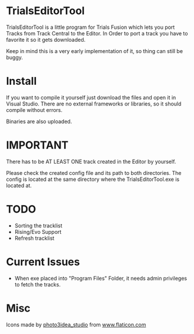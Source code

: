 # TrialsEditorTool

TrialsEditorTool is a little program for Trials Fusion which lets you port Tracks from Track Central to the Editor.
In Order to port a track you have to favorite it so it gets downloaded.

Keep in mind this is a very early implementation of it, so thing can still be buggy.

# Install

If you want to compile it yourself just download the files and open it in Visual Studio. There are no external frameworks or libraries, so it should compile without errors.

Binaries are also uploaded.

# IMPORTANT

There has to be AT LEAST ONE track created in the Editor by yourself.

Please check the created config file and its path to both directories.
The config is located at the same directory where the TrialsEditorTool.exe is located at.

# TODO

- Sorting the tracklist
- Rising/Evo Support
- Refresh tracklist

# Current Issues

- When exe placed into "Program Files" Folder, it needs admin privileges to fetch the tracks.

# Misc
<div>Icons made by <a href="https://www.flaticon.com/authors/photo3idea-studio" title="photo3idea_studio">photo3idea_studio</a> from <a href="https://www.flaticon.com/" title="Flaticon">www.flaticon.com</a></div>
